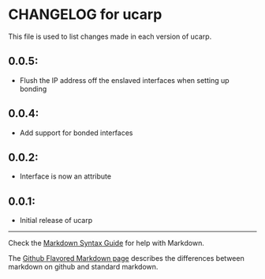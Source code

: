 # CHANGELOG for ucarp

This file is used to list changes made in each version of ucarp.

## 0.0.5:

* Flush the IP address off the enslaved interfaces when setting up bonding

## 0.0.4:

* Add support for bonded interfaces

## 0.0.2:

* Interface is now an attribute

## 0.0.1:

* Initial release of ucarp

- - - 
Check the [Markdown Syntax Guide](http://daringfireball.net/projects/markdown/syntax) for help with Markdown.

The [Github Flavored Markdown page](http://github.github.com/github-flavored-markdown/) describes the differences between markdown on github and standard markdown.
